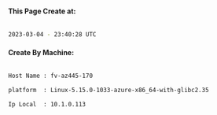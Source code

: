 
   
#### This Page Create at:

```bash

2023-03-04 - 23:40:28 UTC

```

#### Create By Machine:

```bash

Host Name : fv-az445-170

platform  : Linux-5.15.0-1033-azure-x86_64-with-glibc2.35

Ip Local  : 10.1.0.113

```

